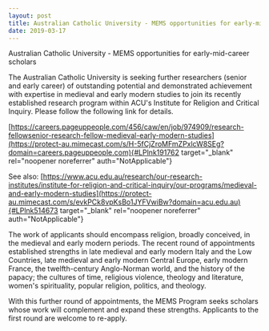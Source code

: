 ```yaml
---
layout: post
title: Australian Catholic University - MEMS opportunities for early-mid-career scholars
date: 2019-03-17
---
```


Australian Catholic University - MEMS opportunities for early-mid-career
scholars

The Australian Catholic University is seeking
further researchers (senior and early career) of outstanding potential
and demonstrated achievement with expertise in medieval and early modern
studies to join its recently established research program within ACU's
Institute for Religion and Critical Inquiry. Please follow the following
link for
details.

[https://careers.pageuppeople.com/456/caw/en/job/974909/research-fellowsenior-research-fellow-medieval-early-modern-studies](https://protect-au.mimecast.com/s/H-5fCjZroMFmZPxlcW8SEg?domain=careers.pageuppeople.com){#LPlnk191762
target="_blank" rel="noopener noreferrer"
auth="NotApplicable"}

See also:
[https://www.acu.edu.au/research/our-research-institutes/institute-for-religion-and-critical-inquiry/our-programs/medieval-and-early-modern-studies](https://protect-au.mimecast.com/s/evkPCk8vpKsBo1JYFVwiBw?domain=acu.edu.au){#LPlnk514673
target="_blank" rel="noopener noreferrer" auth="NotApplicable"}


<div>



The work of applicants should encompass religion, broadly
conceived, in the medieval and early modern periods. The recent round of
appointments established strengths in late medieval and early modern
Italy and the Low Countries, late medieval and early modern Central
Europe, early modern France, the twelfth-century Anglo-Norman world, and
the history of the papacy; the cultures of time, religious violence,
theology and literature, women's spirituality, popular religion,
politics, and theology.

With this further round of
appointments, the MEMS Program seeks scholars whose work will complement
and expand these strengths. Applicants to the first round are welcome to
re-apply.



</div>
